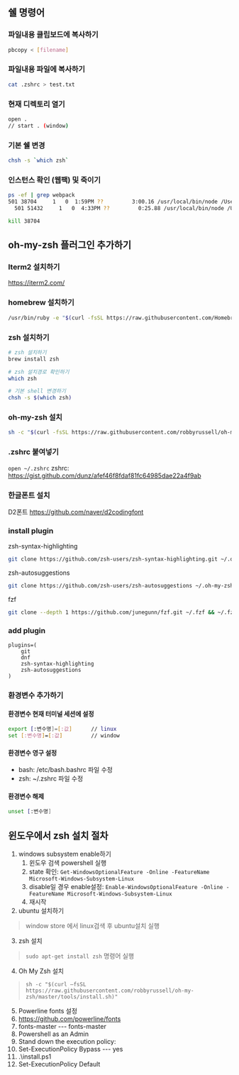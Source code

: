 ## 쉘 명령어

### 파일내용 클립보드에 복사하기
```sh
pbcopy < [filename]
```

### 파일내용 파일에 복사하기
```sh
cat .zshrc > test.txt
```

### 현재 디렉토리 열기
```sh
open .
// start . (window)
```

### 기본 쉘 변경
```sh
chsh -s `which zsh`
```

### 인스턴스 확인 (웹팩) 및 죽이기
```sh
ps -ef | grep webpack
501 38704     1   0  1:59PM ??         3:00.16 /usr/local/bin/node /Users/djlee/local/test/node_modules/.bin/webpack-dev-server --config config/v2/webpack.config.dev.js --open
  501 51432     1   0  4:33PM ??         0:25.88 /usr/local/bin/node /Users/djlee/local/test/node_modules/.bin/webpack-dev-server --config config/v2/webpack.config.dev.js --open

kill 38704
```

## oh-my-zsh 플러그인 추가하기
### Iterm2 설치하기
https://iterm2.com/

### homebrew 설치하기
```sh
/usr/bin/ruby -e "$(curl -fsSL https://raw.githubusercontent.com/Homebrew/install/master/install)"
```

### zsh 설치하기
```sh
# zsh 설치하기
brew install zsh

# zsh 설치경로 확인하기
which zsh

# 기본 shell 변경하기
chsh -s $(which zsh)
```

### oh-my-zsh 설치
```sh
sh -c "$(curl -fsSL https://raw.githubusercontent.com/robbyrussell/oh-my-zsh/master/tools/install.sh)"

```

### .zshrc 붙여넣기
`open ~/.zshrc`
zshrc: https://gist.github.com/dunz/afef46f8fdaf81fc64985dae22a4f9ab

### 한글폰트 설치
D2폰트
https://github.com/naver/d2codingfont

### install plugin
zsh-syntax-highlighting
```sh
git clone https://github.com/zsh-users/zsh-syntax-highlighting.git ~/.oh-my-zsh/custom/plugins/zsh-syntax-highlighting
```

zsh-autosuggestions
```sh
git clone https://github.com/zsh-users/zsh-autosuggestions ~/.oh-my-zsh/custom/plugins/zsh-autosuggestions
```

fzf
```sh
git clone --depth 1 https://github.com/junegunn/fzf.git ~/.fzf && ~/.fzf/install
```

### add plugin
```
plugins=(
	git
	dnf
	zsh-syntax-highlighting
	zsh-autosuggestions
)
```

### 환경변수 추가하기

#### 환경변수 현재 터미널 세션에 설정

```sh
export [:변수명]=[:값]		// linux
set [:변수명]=[:값]			// window
```

#### 환경변수 영구 설정
- bash: /etc/bash.bashrc 파일 수정
- zsh: ~/.zshrc 파일 수정

#### 환경변수 해제
```sh
unset [:변수명]
```

## 윈도우에서 zsh 설치 절차
1. windows subsystem enable하기
	1. 윈도우 검색 powershell 실행
	2. state 확인: `Get-WindowsOptionalFeature -Online -FeatureName Microsoft-Windows-Subsystem-Linux`
	3. disable일 경우 enable설정: `Enable-WindowsOptionalFeature -Online -FeatureName Microsoft-Windows-Subsystem-Linux`
	4. 재시작
2. ubuntu 설치하기
  > window store 에서 linux검색 후 ubuntu설치 실행 
3. zsh 설치
  > `sudo apt-get install zsh` 명령어 실행
4. Oh My Zsh 설치
  > `sh -c "$(curl –fsSL https://raw.githubusercontent.com/robbyrussell/oh-my-zsh/master/tools/install.sh)"`
5. Powerline fonts 설정
  1. https://github.com/powerline/fonts
  2. fonts-master --- fonts-master
  3. Powershell as an Admin
  4. Stand down the execution policy:
  5. Set-ExecutionPolicy Bypass --- yes
  6. .\install.ps1
  7. Set-ExecutionPolicy Default
